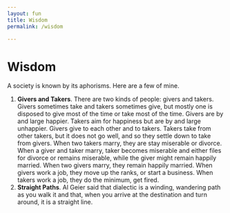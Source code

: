 ```yaml
---
layout: fun
title: Wisdom
permalink: /wisdom

---
```


# Wisdom

A society is known by its aphorisms. Here are a few of mine. 

1. **Givers and Takers**. There are two kinds of people: givers and takers. Givers sometimes take and takers sometimes give, but mostly one is disposed to give most of the time or take most of the time. Givers are by and large happier. Takers aim for happiness but are by and large unhappier. Givers give to each other and to takers. Takers take from other takers, but it does not go well, and so they settle down to take from givers. When two takers marry, they are stay miserable or divorce. When a giver and taker marry, taker becomes miserable and either files for divorce or remains miserable, while the giver might remain happily married. When two givers marry, they remain happily married. When givers work a job, they move up the ranks, or start a business. When takers work a job, they do the minimum, get fired. 
2. **Straight Paths**. Al Geier said that dialectic is a winding, wandering path as you walk it and that, when you arrive at the destination and turn around, it is a straight line. 
